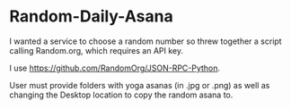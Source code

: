 # Random-Daily-Asana

I wanted a service to choose a random number so threw together a script calling Random.org, which requires an API key.

I use https://github.com/RandomOrg/JSON-RPC-Python.

User must provide folders with yoga asanas (in .jpg or .png) as well as changing the Desktop location to copy the random asana to.
